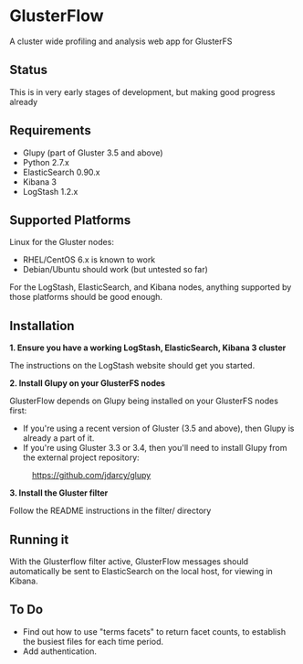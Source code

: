 GlusterFlow
===========

A cluster wide profiling and analysis web app for GlusterFS

Status
------

This is in very early stages of development, but making good progress already

Requirements
------------

* Glupy (part of Gluster 3.5 and above)
* Python 2.7.x
* ElasticSearch 0.90.x
* Kibana 3
* LogStash 1.2.x

Supported Platforms
-------------------

Linux for the Gluster nodes:
* RHEL/CentOS 6.x is known to work
* Debian/Ubuntu should work (but untested so far)

For the LogStash, ElasticSearch, and Kibana nodes, anything
supported by those platforms should be good enough.


Installation
------------

__1. Ensure you have a working LogStash, ElasticSearch, Kibana 3 cluster__

The instructions on the LogStash website should get you started.

__2. Install Glupy on your GlusterFS nodes__

GlusterFlow depends on Glupy being installed on your GlusterFS nodes first:

* If you're using a recent version of Gluster (3.5 and above), then Glupy is
already a part of it.
* If you're using Gluster 3.3 or 3.4, then you'll need to install Glupy from
the external project repository:

&nbsp; &nbsp; &nbsp; &nbsp; &nbsp; https://github.com/jdarcy/glupy

__3. Install the Gluster filter__

Follow the README instructions in the filter/ directory


Running it
----------

With the Glusterflow filter active, GlusterFlow messages should automatically
be sent to ElasticSearch on the local host, for viewing in Kibana.


To Do
-----

* Find out how to use "terms facets" to return facet counts, to establish the
  busiest files for each time period.
* Add authentication.
